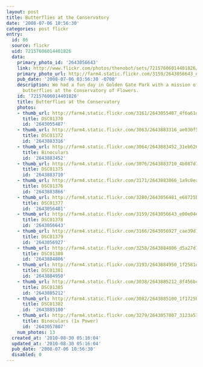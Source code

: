 ```yaml
---
layout: post
title: Butterflies at the Conservatory
date: '2008-07-06 10:56:30'
categories: post flickr
entry:
  id: 86
  source: flickr
  uid: 72157606014401826
  data:
    primary_photo_id: '2643056643'
    link: http://www.flickr.com/photos/thenobot/sets/72157606014401826/
    primary_photo_url: http://farm4.static.flickr.com/3159/2643056643_e00e04eba9_m.jpg
    pub_date: '2008-07-06 03:56:30 -0700'
    description: We had a fun day in Golden Gate Park with a mission of seeing some
      butterflies at the Conservatory of Flowers.
    id: '72157606014401826'
    title: Butterflies at the Conservatory
    photos:
    - thumb_url: http://farm4.static.flickr.com/3161/2643055487_4f6a61db3d_s.jpg
      title: DSC01370
      id: '2643055487'
    - thumb_url: http://farm4.static.flickr.com/3063/2643883316_ae030f5bf9_s.jpg
      title: DSC01372
      id: '2643883316'
    - thumb_url: http://farm4.static.flickr.com/3064/2643883452_31eb626020_s.jpg
      title: Binoculars
      id: '2643883452'
    - thumb_url: http://farm4.static.flickr.com/3076/2643883710_4b087d74b8_s.jpg
      title: DSC01375
      id: '2643883710'
    - thumb_url: http://farm4.static.flickr.com/3171/2643883866_1a9c8ea416_s.jpg
      title: DSC01376
      id: '2643883866'
    - thumb_url: http://farm4.static.flickr.com/3280/2643056481_e68725bb40_s.jpg
      title: DSC01377
      id: '2643056481'
    - thumb_url: http://farm4.static.flickr.com/3159/2643056643_e00e04eba9_s.jpg
      title: DSC01378
      id: '2643056643'
    - thumb_url: http://farm4.static.flickr.com/3166/2643056927_cae39d11f4_s.jpg
      title: DSC01379
      id: '2643056927'
    - thumb_url: http://farm4.static.flickr.com/3258/2643884806_d5a27d79fe_s.jpg
      title: DSC01380
      id: '2643884806'
    - thumb_url: http://farm4.static.flickr.com/3193/2643884950_1f2581deca_s.jpg
      title: DSC01381
      id: '2643884950'
    - thumb_url: http://farm4.static.flickr.com/3038/2643885212_8f456bc834_s.jpg
      title: DSC01385
      id: '2643885212'
    - thumb_url: http://farm4.static.flickr.com/3082/2643885100_1f1725b95c_s.jpg
      title: DSC01382
      id: '2643885100'
    - thumb_url: http://farm4.static.flickr.com/3279/2643057807_3123a57e3e_s.jpg
      title: Binoculars (1x Power)
      id: '2643057807'
    num_photos: 13
  created_at: '2010-08-30 05:16:04'
  updated_at: '2010-08-30 05:16:04'
  pub_date: '2008-07-06 10:56:30'
  disabled: 0
---
```

